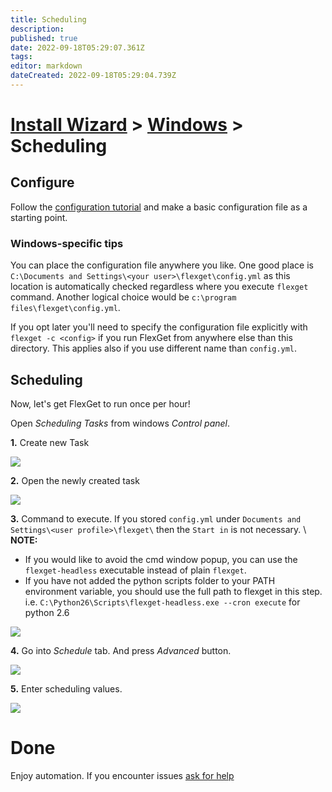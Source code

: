 ```yaml
---
title: Scheduling
description: 
published: true
date: 2022-09-18T05:29:07.361Z
tags: 
editor: markdown
dateCreated: 2022-09-18T05:29:04.739Z
---
```


# [Install Wizard](/InstallWizard) > [Windows](/InstallWizard/Windows) > Scheduling

## Configure
Follow the [configuration tutorial](/Configuration) and make a basic configuration file as a starting point.

### Windows-specific tips

You can place the configuration file anywhere you like. One good place is `C:\Documents and Settings\<your user>\flexget\config.yml` as this location is automatically checked regardless where you execute `flexget` command. Another logical choice would be `c:\program files\flexget\config.yml`.

If you opt later you'll need to specify the configuration file explicitly with `flexget -c <config>` if you run FlexGet from anywhere else than this directory. This applies also if you use different name than `config.yml`.

## Scheduling
Now, let's get FlexGet to run once per hour!

Open *Scheduling Tasks* from windows *Control panel*.

**1.** Create new Task

<img src="https://flexget.com/attachments/WikiPics/scheduling_1.png">

**2.** Open the newly created task

<img src="https://flexget.com/attachments/WikiPics/scheduling_2.png">

**3.** Command to execute. If you stored `config.yml` under `Documents and Settings\<user profile>\flexget\` then the `Start in` is not necessary. \\
**NOTE:**
- If you would like to avoid the cmd window popup, you can use the `flexget-headless` executable instead of plain `flexget`.
- If you have not added the python scripts folder to your PATH environment variable, you should use the full path to flexget in this step. i.e. `C:\Python26\Scripts\flexget-headless.exe --cron execute` for python 2.6

<img src="https://flexget.com/attachments/WikiPics/scheduling_3.png">

**4.** Go into *Schedule* tab. And press *Advanced* button.

<img src="https://flexget.com/attachments/WikiPics/scheduling_4.png">

**5.** Enter scheduling values.

<img src="https://flexget.com/attachments/WikiPics/scheduling_5.png">

# Done

Enjoy automation. If you encounter issues [ask for help](/NeedHelp)